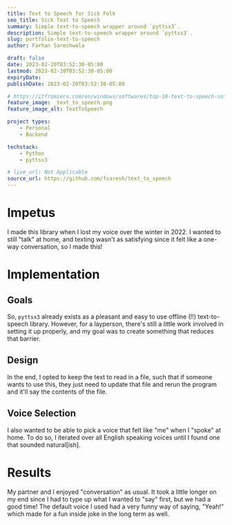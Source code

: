 ```yaml
---
title: Text to Speech for Sick Folk
seo_title: Sick Text to Speech
summary: Simple text-to-speech wrapper around `pyttsx3`.
description: Simple text-to-speech wrapper around `pyttsx3`.
slug: portfolio-text-to-speech
author: Farhan Sareshwala

draft: false
date: 2023-02-20T03:52:30-05:00
lastmod: 2023-02-20T03:52:30-05:00
expiryDate: 
publishDate: 2023-02-20T03:52:30-05:00

# https://itfromzero.com/en/windows/softwares/top-10-text-to-speech-software-for-elearning.html
feature_image: _text_to_speech.png
feature_image_alt: TextToSpeech

project types: 
    - Personal
    - Backend

techstack:
    - Python
    - pyttsx3

# live_url: Not Applicable
source_url: https://github.com/fsaresh/text_to_speech
---
```


# Impetus
I made this library when I lost my voice over the winter in 2022. I wanted to still "talk" at home, and texting wasn't as satisfying since it felt like a one-way conversation, so I made this! 

# Implementation
## Goals
So, `pyttsx3` already exists as a pleasant and easy to use offline (!!) text-to-speech library. However, for a layperson, there's still a little work involved in setting it up properly, and my goal was to create something that reduces that barrier.

## Design
In the end, I opted to keep the text to read in a file, such that if someone wants to use this, they just need to update that file and rerun the program and it'll say the contents of the file.

## Voice Selection
I also wanted to be able to pick a voice that felt like "me" when I "spoke" at home. To do so, I iterated over all English speaking voices until I found one that sounded natural[ish].

# Results
My partner and I enjoyed "conversation" as usual. It took a little longer on my end since I had to type up what I wanted to "say" first, but we had a good time! The default voice I used had a very funny way of saying, "Yeah!" which made for a fun inside joke in the long term as well.
